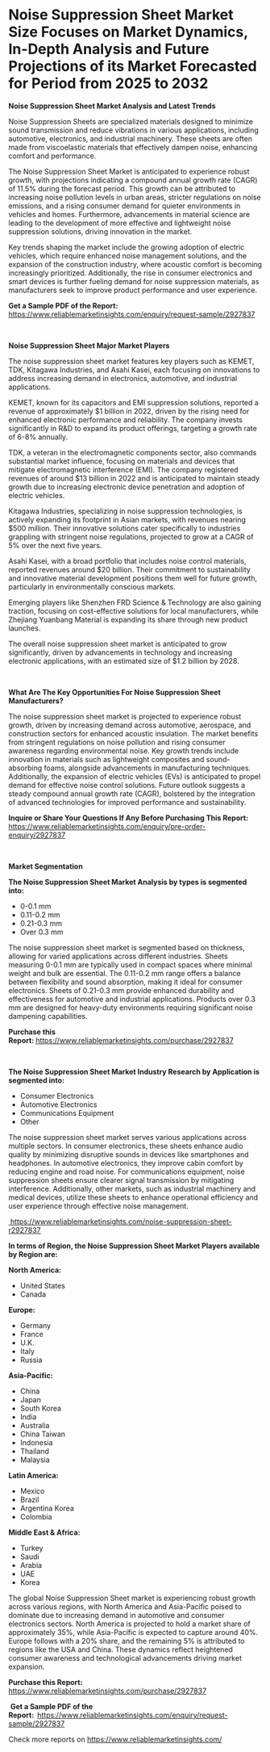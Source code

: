 <p><h1>Noise Suppression Sheet Market Size Focuses on Market Dynamics, In-Depth Analysis and Future Projections of its Market Forecasted for Period from 2025 to 2032</h1></p><p><strong>Noise Suppression Sheet Market Analysis and Latest Trends</strong></p>
<p><p>Noise Suppression Sheets are specialized materials designed to minimize sound transmission and reduce vibrations in various applications, including automotive, electronics, and industrial machinery. These sheets are often made from viscoelastic materials that effectively dampen noise, enhancing comfort and performance.</p><p>The Noise Suppression Sheet Market is anticipated to experience robust growth, with projections indicating a compound annual growth rate (CAGR) of 11.5% during the forecast period. This growth can be attributed to increasing noise pollution levels in urban areas, stricter regulations on noise emissions, and a rising consumer demand for quieter environments in vehicles and homes. Furthermore, advancements in material science are leading to the development of more effective and lightweight noise suppression solutions, driving innovation in the market.</p><p>Key trends shaping the market include the growing adoption of electric vehicles, which require enhanced noise management solutions, and the expansion of the construction industry, where acoustic comfort is becoming increasingly prioritized. Additionally, the rise in consumer electronics and smart devices is further fueling demand for noise suppression materials, as manufacturers seek to improve product performance and user experience.</p></p>
<p><strong>Get a Sample PDF of the Report:&nbsp;</strong> <a href="https://www.reliablemarketinsights.com/enquiry/request-sample/2927837?utm_campaign=2669&utm_medium=2&utm_source=Github&utm_content=ia&utm_term=12032025&utm_id=noise-suppression-sheet">https://www.reliablemarketinsights.com/enquiry/request-sample/2927837</a></p>
<p>&nbsp;</p>
<p><strong>Noise Suppression Sheet Major Market Players</strong></p>
<p><p>The noise suppression sheet market features key players such as KEMET, TDK, Kitagawa Industries, and Asahi Kasei, each focusing on innovations to address increasing demand in electronics, automotive, and industrial applications. </p><p>KEMET, known for its capacitors and EMI suppression solutions, reported a revenue of approximately $1 billion in 2022, driven by the rising need for enhanced electronic performance and reliability. The company invests significantly in R&D to expand its product offerings, targeting a growth rate of 6-8% annually.</p><p>TDK, a veteran in the electromagnetic components sector, also commands substantial market influence, focusing on materials and devices that mitigate electromagnetic interference (EMI). The company registered revenues of around $13 billion in 2022 and is anticipated to maintain steady growth due to increasing electronic device penetration and adoption of electric vehicles.</p><p>Kitagawa Industries, specializing in noise suppression technologies, is actively expanding its footprint in Asian markets, with revenues nearing $500 million. Their innovative solutions cater specifically to industries grappling with stringent noise regulations, projected to grow at a CAGR of 5% over the next five years.</p><p>Asahi Kasei, with a broad portfolio that includes noise control materials, reported revenues around $20 billion. Their commitment to sustainability and innovative material development positions them well for future growth, particularly in environmentally conscious markets.</p><p>Emerging players like Shenzhen FRD Science & Technology are also gaining traction, focusing on cost-effective solutions for local manufacturers, while Zhejiang Yuanbang Material is expanding its share through new product launches.</p><p>The overall noise suppression sheet market is anticipated to grow significantly, driven by advancements in technology and increasing electronic applications, with an estimated size of $1.2 billion by 2028.</p></p>
<p>&nbsp;</p>
<p><strong>What Are The Key Opportunities For Noise Suppression Sheet Manufacturers?</strong></p>
<p><p>The noise suppression sheet market is projected to experience robust growth, driven by increasing demand across automotive, aerospace, and construction sectors for enhanced acoustic insulation. The market benefits from stringent regulations on noise pollution and rising consumer awareness regarding environmental noise. Key growth trends include innovation in materials such as lightweight composites and sound-absorbing foams, alongside advancements in manufacturing techniques. Additionally, the expansion of electric vehicles (EVs) is anticipated to propel demand for effective noise control solutions. Future outlook suggests a steady compound annual growth rate (CAGR), bolstered by the integration of advanced technologies for improved performance and sustainability.</p></p>
<p><strong>Inquire or Share Your Questions If Any Before Purchasing This Report:</strong> <a href="https://www.reliablemarketinsights.com/enquiry/pre-order-enquiry/2927837?utm_campaign=2669&utm_medium=2&utm_source=Github&utm_content=ia&utm_term=12032025&utm_id=noise-suppression-sheet">https://www.reliablemarketinsights.com/enquiry/pre-order-enquiry/2927837</a></p>
<p>&nbsp;</p>
<p><strong>Market Segmentation</strong></p>
<p><strong>The Noise Suppression Sheet Market Analysis by types is segmented into:</strong></p>
<p><ul><li>0-0.1 mm</li><li>0.11-0.2 mm</li><li>0.21-0.3 mm</li><li>Over 0.3 mm</li></ul></p>
<p><p>The noise suppression sheet market is segmented based on thickness, allowing for varied applications across different industries. Sheets measuring 0-0.1 mm are typically used in compact spaces where minimal weight and bulk are essential. The 0.11-0.2 mm range offers a balance between flexibility and sound absorption, making it ideal for consumer electronics. Sheets of 0.21-0.3 mm provide enhanced durability and effectiveness for automotive and industrial applications. Products over 0.3 mm are designed for heavy-duty environments requiring significant noise dampening capabilities.</p></p>
<p><strong>Purchase this Report:&nbsp;</strong><a href="https://www.reliablemarketinsights.com/purchase/2927837?utm_campaign=2669&utm_medium=2&utm_source=Github&utm_content=ia&utm_term=12032025&utm_id=noise-suppression-sheet">https://www.reliablemarketinsights.com/purchase/2927837</a></p>
<p>&nbsp;</p>
<p><strong>The Noise Suppression Sheet Market Industry Research by Application is segmented into:</strong></p>
<p><ul><li>Consumer Electronics</li><li>Automotive Electronics</li><li>Communications Equipment</li><li>Other</li></ul></p>
<p><p>The noise suppression sheet market serves various applications across multiple sectors. In consumer electronics, these sheets enhance audio quality by minimizing disruptive sounds in devices like smartphones and headphones. In automotive electronics, they improve cabin comfort by reducing engine and road noise. For communications equipment, noise suppression sheets ensure clearer signal transmission by mitigating interference. Additionally, other markets, such as industrial machinery and medical devices, utilize these sheets to enhance operational efficiency and user experience through effective noise management.</p></p>
<p><a href="https://www.reliablemarketinsights.com/noise-suppression-sheet-r2927837?utm_campaign=2669&utm_medium=2&utm_source=Github&utm_content=ia&utm_term=12032025&utm_id=noise-suppression-sheet">&nbsp;https://www.reliablemarketinsights.com/noise-suppression-sheet-r2927837</a></p>
<p><strong>In terms of Region, the Noise Suppression Sheet Market Players available by Region are:</strong></p>
<p>
    <p> <strong> North America: </strong>
        <ul>
            <li>United States</li>
            <li>Canada</li>
        </ul>
        </p> 
    <p> <strong> Europe: </strong>
        <ul>
            <li>Germany</li>
            <li>France</li>
            <li>U.K.</li>
            <li>Italy</li>
            <li>Russia</li>
        </ul>
        </p> 
    <p> <strong> Asia-Pacific: </strong>
        <ul>
            <li>China</li>
            <li>Japan</li>
            <li>South Korea</li>
            <li>India</li>
            <li>Australia</li>
            <li>China Taiwan</li>
            <li>Indonesia</li>
            <li>Thailand</li>
            <li>Malaysia</li>
        </ul>
        </p> 
    <p> <strong> Latin America: </strong>
        <ul>
            <li>Mexico</li>
            <li>Brazil</li>
            <li>Argentina Korea</li>
            <li>Colombia</li>
        </ul>
        </p> 
    <p> <strong> Middle East & Africa: </strong>
        <ul>
            <li>Turkey</li>
            <li>Saudi</li>
            <li>Arabia</li>
            <li>UAE</li>
            <li>Korea</li>
        </ul>
    </p>
    </p>
<p><p>The global Noise Suppression Sheet market is experiencing robust growth across various regions, with North America and Asia-Pacific poised to dominate due to increasing demand in automotive and consumer electronics sectors. North America is projected to hold a market share of approximately 35%, while Asia-Pacific is expected to capture around 40%. Europe follows with a 20% share, and the remaining 5% is attributed to regions like the USA and China. These dynamics reflect heightened consumer awareness and technological advancements driving market expansion.</p></p>
<p><strong>Purchase this Report: </strong><a href="https://www.reliablemarketinsights.com/purchase/2927837?utm_campaign=2669&utm_medium=2&utm_source=Github&utm_content=ia&utm_term=12032025&utm_id=noise-suppression-sheet">https://www.reliablemarketinsights.com/purchase/2927837</a></p>
<p>&nbsp;<strong>Get a Sample PDF of the Report:&nbsp;&nbsp;</strong><a href="https://www.reliablemarketinsights.com/enquiry/request-sample/2927837?utm_campaign=2669&utm_medium=2&utm_source=Github&utm_content=ia&utm_term=12032025&utm_id=noise-suppression-sheet">https://www.reliablemarketinsights.com/enquiry/request-sample/2927837</a></p>
<p><strong></strong></p>
<p>Check more reports on <a href="https://www.reliablemarketinsights.com/?utm_campaign=2669&utm_medium=2&utm_source=Github&utm_content=ia&utm_term=12032025&utm_id=noise-suppression-sheet">https://www.reliablemarketinsights.com/</a></p>